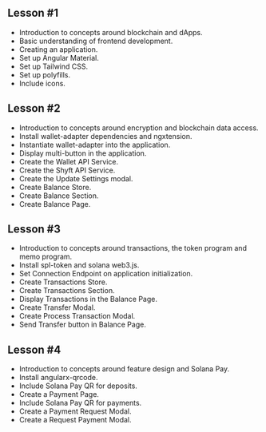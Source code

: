 ## Lesson #1

- Introduction to concepts around blockchain and dApps.
- Basic understanding of frontend development.
- Creating an application.
- Set up Angular Material.
- Set up Tailwind CSS.
- Set up polyfills.
- Include icons.

## Lesson #2

- Introduction to concepts around encryption and blockchain data access.
- Install wallet-adapter dependencies and ngxtension.
- Instantiate wallet-adapter into the application.
- Display multi-button in the application.
- Create the Wallet API Service.
- Create the Shyft API Service.
- Create the Update Settings modal.
- Create Balance Store.
- Create Balance Section.
- Create Balance Page.

## Lesson #3

- Introduction to concepts around transactions, the token program and memo program.
- Install spl-token and solana web3.js.
- Set Connection Endpoint on application initialization.
- Create Transactions Store.
- Create Transactions Section.
- Display Transactions in the Balance Page.
- Create Transfer Modal.
- Create Process Transaction Modal.
- Send Transfer button in Balance Page.

## Lesson #4

- Introduction to concepts around feature design and Solana Pay.
- Install angularx-qrcode.
- Include Solana Pay QR for deposits.
- Create a Payment Page.
- Include Solana Pay QR for payments.
- Create a Payment Request Modal.
- Create a Request Payment Modal.
